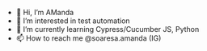 - 👋 Hi, I’m AManda
- 👀 I’m interested in test automation
- 🌱 I’m currently learning Cypress/Cucumber JS, Python
- 📫 How to reach me @soaresa.amanda (IG)

